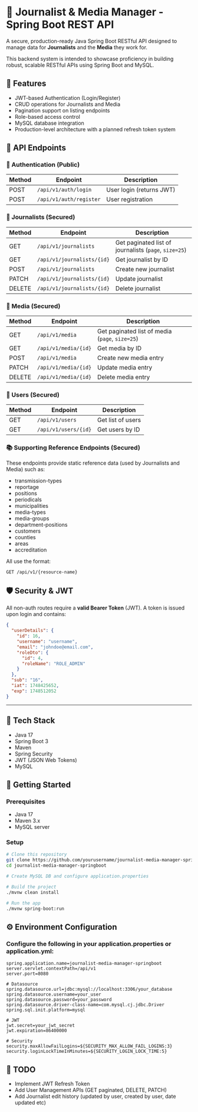 # 📰 Journalist & Media Manager - Spring Boot REST API

A secure, production-ready Java Spring Boot RESTful API designed to manage data for **Journalists** and the **Media** they work for.

This backend system is intended to showcase proficiency in building robust, scalable RESTful APIs using Spring Boot and MySQL.

## 🚀 Features

- JWT-based Authentication (Login/Register)
- CRUD operations for Journalists and Media
- Pagination support on listing endpoints
- Role-based access control
- MySQL database integration
- Production-level architecture with a planned refresh token system

## 📡 API Endpoints

### 🔐 Authentication (Public)
| Method | Endpoint               | Description       |
|--------|------------------------|-------------------|
| POST   | `/api/v1/auth/login`    | User login (returns JWT) |
| POST   | `/api/v1/auth/register` | User registration        |

### 🧑 Journalists (Secured)
| Method | Endpoint                 | Description              |
|--------|---------------------------|--------------------------|
| GET    | `/api/v1/journalists`      | Get paginated list of journalists (`page`, `size=25`) |
| GET    | `/api/v1/journalists/{id}` | Get journalist by ID     |
| POST   | `/api/v1/journalists`      | Create new journalist    |
| PATCH  | `/api/v1/journalists/{id}` | Update journalist        |
| DELETE | `/api/v1/journalists/{id}` | Delete journalist        |

### 📰 Media (Secured)
| Method | Endpoint             | Description              |
|--------|----------------------|--------------------------|
| GET    | `/api/v1/media`       | Get paginated list of media (`page`, `size=25`) |
| GET    | `/api/v1/media/{id}`  | Get media by ID          |
| POST   | `/api/v1/media`       | Create new media entry   |
| PATCH  | `/api/v1/media/{id}`  | Update media entry       |
| DELETE | `/api/v1/media/{id}`  | Delete media entry       |

### 🧑 Users (Secured)
| Method | Endpoint             | Description              |
|--------|----------------------|--------------------------|
| GET    | `/api/v1/users`       | Get list of users        |
| GET    | `/api/v1/users/{id}`  | Get users by ID          |

### 📚 Supporting Reference Endpoints (Secured)

These endpoints provide static reference data (used by Journalists and Media) such as:

- transmission-types
- reportage
- positions
- periodicals
- municipalities
- media-types
- media-groups
- department-positions
- customers
- counties
- areas
- accreditation

All use the format:

```http
GET /api/v1/{resource-name}
```

## 🛡️ Security & JWT

All non-auth routes require a **valid Bearer Token** (JWT). A token is issued upon login and contains:

```json
{
  "userDetails": {
    "id": 16,
    "username": "username",
    "email": "johndoe@email.com",
    "roleDto": {
      "id": 4,
      "roleName": "ROLE_ADMIN"
    }
  },
  "sub": "16",
  "iat": 1748425652,
  "exp": 1748512052
}
```
---
## 🧰 Tech Stack
- Java 17
- Spring Boot 3
- Maven
- Spring Security
- JWT (JSON Web Tokens)
- MySQL

## 🏁 Getting Started
### Prerequisites
- Java 17
- Maven 3.x
- MySQL server

### Setup
```bash
# Clone this repository
git clone https://github.com/yourusername/journalist-media-manager-springboot.git
cd journalist-media-manager-springboot

# Create MySQL DB and configure application.properties

# Build the project
./mvnw clean install

# Run the app
./mvnw spring-boot:run
```

## ⚙️ Environment Configuration
### Configure the following in your application.properties or application.yml:
```properties
spring.application.name=journalist-media-manager-springboot
server.servlet.contextPath=/api/v1
server.port=8080

# Datasource
spring.datasource.url=jdbc:mysql://localhost:3306/your_database
spring.datasource.username=your_user
spring.datasource.password=your_password
spring.datasource.driver-class-name=com.mysql.cj.jdbc.Driver
spring.sql.init.platform=mysql

# JWT
jwt.secret=your_jwt_secret
jwt.expiration=86400000

# Security
security.maxAllowFailLogins=${SECURITY_MAX_ALLOW_FAIL_LOGINS:3}
security.loginLockTimeInMinutes=${SECURITY_LOGIN_LOCK_TIME:5}
```
## 📌 TODO
- Implement JWT Refresh Token
- Add User Management APIs (GET paginated, DELETE, PATCH)
- Add Journalist edit history (updated by user, created by user, date updated etc)
